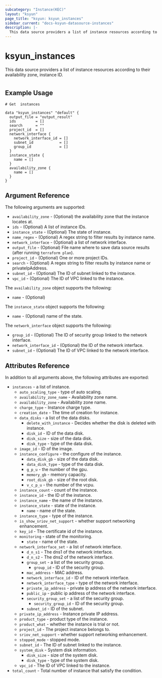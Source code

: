 ```yaml
---
subcategory: "Instance(KEC)"
layout: "ksyun"
page_title: "ksyun: ksyun_instances"
sidebar_current: "docs-ksyun-datasource-instances"
description: |-
  This data source providers a list of instance resources according to their availability zone, instance ID.
---
```


# ksyun_instances

This data source providers a list of instance resources according to their availability zone, instance ID.

#

## Example Usage

```hcl
# Get  instances

data "ksyun_instances" "default" {
  output_file = "output_result"
  ids         = []
  search      = ""
  project_id  = []
  network_interface {
    network_interface_id = []
    subnet_id            = []
    group_id             = []
  }
  instance_state {
    name = []
  }
  availability_zone {
    name = []
  }
}
```

## Argument Reference

The following arguments are supported:

* `availability_zone` - (Optional) the availability zone that the instance locates at.
* `ids` - (Optional) A list of instance IDs.
* `instance_state` - (Optional) The state of instance.
* `name_regex` - (Optional) A regex string to filter results by instance name.
* `network_interface` - (Optional) a list of network interface.
* `output_file` - (Optional) File name where to save data source results (after running `terraform plan`).
* `project_id` - (Optional) One or more project IDs.
* `search` - (Optional) A regex string to filter results by instance name or privateIpAddress.
* `subnet_id` - (Optional) The ID of subnet linked to the instance.
* `vpc_id` - (Optional) The ID of VPC linked to the instance.

The `availability_zone` object supports the following:

* `name` - (Optional) 

The `instance_state` object supports the following:

* `name` - (Optional) name of the state.

The `network_interface` object supports the following:

* `group_id` - (Optional) The ID of security group linked to the network interface.
* `network_interface_id` - (Optional) the ID of the network interface.
* `subnet_id` - (Optional) The ID of VPC linked to the network interface.

## Attributes Reference

In addition to all arguments above, the following attributes are exported:

* `instances` - a list of instance.
  * `auto_scaling_type` - type of auto scaling.
  * `availability_zone_name` - Availability zone name.
  * `availability_zone` - Availability zone name.
  * `charge_type` - Instance charge type.
  * `creation_date` - The time of creation for instance.
  * `data_disks` - a list of the data disks.
    * `delete_with_instance` - Decides whether the disk is deleted with instance.
    * `disk_id` - ID of the data disk.
    * `disk_size` - size of the data disk.
    * `disk_type` - type of the data disk.
  * `image_id` - ID of the image.
  * `instance_configure` - the configure of the instance.
    * `data_disk_gb` - size of the data disk.
    * `data_disk_type` - type of the data disk.
    * `g_p_u` - the number of the gpu.
    * `memory_gb` - memory capacity.
    * `root_disk_gb` - size of the root disk.
    * `v_c_p_u` - the number of the vcpu.
  * `instance_count` - count of the instance.
  * `instance_id` - the ID of the instance.
  * `instance_name` - the name of the instance.
  * `instance_state` - state of the instance.
    * `name` - name of the state.
  * `instance_type` - type of the instance.
  * `is_show_sriov_net_support` - whether support networking enhancement.
  * `key_id` - The certificate id of the instance.
  * `monitoring` - state of the monitoring.
    * `state` - name of the state.
  * `network_interface_set` - a list of network interface.
    * `d_n_s1` - The dns1 of the network interface.
    * `d_n_s2` - The dns2 of the network interface.
    * `group_set` - a list of the security group.
      * `group_id` - ID of the security group.
    * `mac_address` - MAC address.
    * `network_interface_id` - ID of the network interface.
    * `network_interface_type` - type of the network interface.
    * `private_ip_address` - private ip address of the network interface.
    * `public_ip` - public ip address of the network interface.
    * `security_group_set` - a list of the security group.
      * `security_group_id` - ID of the security group.
    * `subnet_id` - ID of the subnet.
  * `private_ip_address` - Instance private IP address.
  * `product_type` - product type of the instance.
  * `product_what` - whether the instance is trial or not.
  * `project_id` - The project instance belongs to.
  * `sriov_net_support` - whether support networking enhancement.
  * `stopped_mode` - stopped mode.
  * `subnet_id` - The ID of subnet linked to the instance.
  * `system_disk` - System disk information.
    * `disk_size` - size of the system disk.
    * `disk_type` - type of the system disk.
  * `vpc_id` - The ID of VPC linked to the instance.
* `total_count` - Total number of instance that satisfy the condition.


